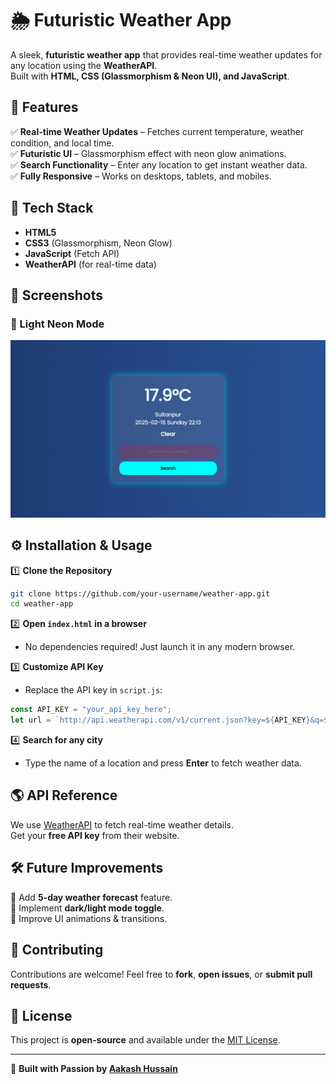 # 🌦️ Futuristic Weather App

A sleek, **futuristic weather app** that provides real-time weather updates for any location using the **WeatherAPI**.  
Built with **HTML, CSS (Glassmorphism & Neon UI), and JavaScript**.

## 🚀 Features

✅ **Real-time Weather Updates** – Fetches current temperature, weather condition, and local time.  
✅ **Futuristic UI** – Glassmorphism effect with neon glow animations.  
✅ **Search Functionality** – Enter any location to get instant weather data.  
✅ **Fully Responsive** – Works on desktops, tablets, and mobiles.  

## 🎨 Tech Stack

- **HTML5**
- **CSS3** (Glassmorphism, Neon Glow)
- **JavaScript** (Fetch API)
- **WeatherAPI** (for real-time data)

## 📸 Screenshots

### 🔹 Light Neon Mode
![Futuristic Weather App Screenshot](https://github.com/Hussainaakash11/Weather-App/blob/main/Screenshot%202025-02-16%20221459.png?raw=true)


## ⚙️ Installation & Usage

1️⃣ **Clone the Repository**  
```sh
git clone https://github.com/your-username/weather-app.git
cd weather-app
```

2️⃣ **Open `index.html` in a browser**  
- No dependencies required! Just launch it in any modern browser.

3️⃣ **Customize API Key**  
- Replace the API key in `script.js`:
```js
const API_KEY = "your_api_key_here";
let url = `http://api.weatherapi.com/v1/current.json?key=${API_KEY}&q=${targetLocation}&aqi=no`;
```

4️⃣ **Search for any city**  
- Type the name of a location and press **Enter** to fetch weather data.

## 🌎 API Reference

We use [WeatherAPI](https://www.weatherapi.com/) to fetch real-time weather details.  
Get your **free API key** from their website.

## 🛠️ Future Improvements

🔹 Add **5-day weather forecast** feature.  
🔹 Implement **dark/light mode toggle**.  
🔹 Improve UI animations & transitions.

## 🤝 Contributing

Contributions are welcome! Feel free to **fork**, **open issues**, or **submit pull requests**.

## 📜 License

This project is **open-source** and available under the [MIT License](LICENSE).

---

💙 **Built with Passion by [Aakash Hussain](https://github.com/Hussainaakash11)**  
